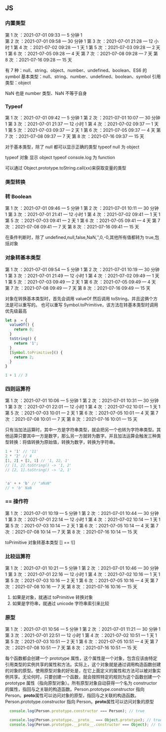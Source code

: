 ## JS

### 内置类型

第 1 次 ：2021-07-01 09:33 — 5 分钟 1  
第 2 次 ：2021-07-01 09:58 — 30 分钟 1
第 3 次 ：2021-07-01 21:28 — 12 小时 1
第 4 次 ：2021-07-02 09:28 — 1 天  1
第 5 次 ：2021-07-03 09:28 — 2 天  1
第 6 次 ：2021-07-05 09:28 — 4 天
第 7 次 ：2021-07-08 09:28 — 7 天
第 8 次 ：2021-07-16 09:28 — 15 天

有 7 种：null、string、object、number、undefined、boolean、ES6 的 symbol
基本类型：null、string、number、undefined、boolean、symbol
引用类型：object

NaN 也是 number 类型、NaN 不等于自身

### Typeof

第 1 次 ：2021-07-01 09:42 — 5 分钟 1
第 2 次 ：2021-07-01 10:07 — 30 分钟 1
第 3 次 ：2021-07-01 21:37 — 12 小时 1
第 4 次 ：2021-07-02 09:37 — 1 天  1
第 5 次 ：2021-07-03 09:37 — 2 天 1
第 6 次 ：2021-07-05 09:37 — 4 天
第 7 次 ：2021-07-08 09:37 — 7 天
第 8 次 ：2021-07-16 09:37 — 15 天

对于基本类型，除了 null 都可以显示正确的类型
typeof null 为 object

typeof 对象 显示 object
typeof console.log 为 function

可以通过 Object.prototype.toString.call(xx)来获取变量的类型

### 类型转换

### 转 Boolean

第 1 次 ：2021-07-01 09:46 — 5 分钟 1
第 2 次 ：2021-07-01 10:11 — 30 分钟 1
第 3 次 ：2021-07-01 21:41 — 12 小时 1
第 4 次 ：2021-07-02 09:41 — 1 天  1
第 5 次 ：2021-07-03 09:41 — 2 天  1
第 6 次 ：2021-07-05 09:41 — 4 天
第 7 次 ：2021-07-08 09:41 — 7 天
第 8 次 ：2021-07-16 09:41 — 15 天

在条件判断时，除了 undefined,null,false,NaN,'',0,-0,其他所有值都转为 true,包括对象

### 对象转基本类型

第 1 次 ：2021-07-01 09:54 — 5 分钟 1
第 2 次 ：2021-07-01 10:19 — 30 分钟 1
第 3 次 ：2021-07-01 21:49 — 12 小时 1
第 4 次 ：2021-07-02 09:49 — 1 天  1
第 5 次 ：2021-07-03 09:49 — 2 天  1
第 6 次 ：2021-07-05 09:49 — 4 天
第 7 次 ：2021-07-08 09:49 — 7 天
第 8 次 ：2021-07-16 09:49 — 15 天

对象在转换基本类型时，首先会调用 valueOf 然后调用 toString。并且这俩个方法是可以重写的。
也可以重写 Symbol.toPrimitive，该方法在转基本类型时调用优先级最高

```JavaScript
let a  = {
  valueOf() {
    return 0;
  }
  toString() {
    return '1';
  }
  [Symbol.toPrimitive]() {
    return 2;
  }
}

1 + 1 // 3
```

### 四则运算符

第 1 次 ：2021-07-01 10:06 — 5 分钟 1
第 2 次 ：2021-07-01 10:31 — 30 分钟 1
第 3 次 ：2021-07-01 22:01 — 12 小时 1
第 4 次 ：2021-07-02 10:01 — 1 天  1
第 5 次 ：2021-07-03 10:01 — 2 天  1
第 6 次 ：2021-07-05 10:01 — 4 天
第 7 次 ：2021-07-08 10:01 — 7 天
第 8 次 ：2021-07-16 10:01 — 15 天

只有当加法运算时，其中一方是字符串类型，就会把另一个也转为字符串类型。其他运算只要其中一方是数字，那么另一方就转为数字。并且加法运算会触发三种类型转换：将值转换为原始值，转换为数字，转换为字符串。

```JavaScript
1 + '1' // '11'
2 * '2' // 4
[1, 2] + [2, 1] // '1, 22, 1'
// [1, 2].toString() -> '1, 2'
// [2, 1].toString() -> '2, 1'


'a' + + 'b' // "aNaN"
// + 'b' NaN

```

### == 操作符

第 1 次 ：2021-07-01 10:19 — 5 分钟 1
第 2 次 ：2021-07-01 10:44 — 30 分钟 1
第 3 次 ：2021-07-01 22:14 — 12 小时 1
第 4 次 ：2021-07-02 10:14 — 1 天  1
第 5 次 ：2021-07-03 10:14 — 2 天  1
第 6 次 ：2021-07-05 10:14 — 4 天
第 7 次 ：2021-07-08 10:14 — 7 天
第 8 次 ：2021-07-16 10:14 — 15 天

toPrimitive 对象转基本类型
[] == ![]

### 比较运算符

第 1 次 ：2021-07-01 10:21 — 5 分钟 1
第 2 次 ：2021-07-01 10:46 — 30 分钟 1
第 3 次 ：2021-07-01 22:16 — 12 小时 1
第 4 次 ：2021-07-02 10:16 — 1 天  1
第 5 次 ：2021-07-03 10:16 — 2 天  1
第 6 次 ：2021-07-05 10:16 — 4 天
第 7 次 ：2021-07-08 10:16 — 7 天
第 8 次 ：2021-07-16 10:16 — 15 天

1. 如果是对象，就通过 toPrimitive 转换对象
2. 如果是字符串，就通过 unicode 字符串索引来比较

### 原型

第 1 次 ：2021-07-01 10:56 — 5 分钟 1
第 2 次 ：2021-07-01 11:21 — 30 分钟 1
第 3 次 ：2021-07-01 22:51 — 12 小时 1
第 4 次 ：2021-07-02 10:51 — 1 天  1
第 5 次 ：2021-07-03 10:51 — 2 天  1
第 6 次 ：2021-07-05 10:51 — 4 天
第 7 次 ：2021-07-08 10:51 — 7 天
第 8 次 ：2021-07-16 10:51 — 15 天

每个函数都会创建一个 prototype 属性，这个属性是一个对象，包含应该由特定引用类型的实例共享的属性和方法。实际上，这个对象就是通过调用构造函数创建的对象的原型。使用原型对象的好处是，在它上面定义的属性和方法可以被对象实例共享。无论何时，只要创建一个函数，就会按照特定的规则为这个函数创建一个 prototype 属性（指向原型对象）。所有原型对象自动获得一个名为 constructor 的属性，指回与之关联的构造函数。Person.prototype.constructor 指向 Person。**proto**属性可以访问对象的原型，指回与之关联的构造函数。Person.prototype.constructor 指向 Person。**proto**属性可以访问对象的原型

```JavaScript
  console.log(Person.prototype.constructor === Person); // true

  console.log(Person.prototype.__proto__ === Object.prototype); // true
  console.log(Person.prototype.__proto__.constructor === Object); // true
```
